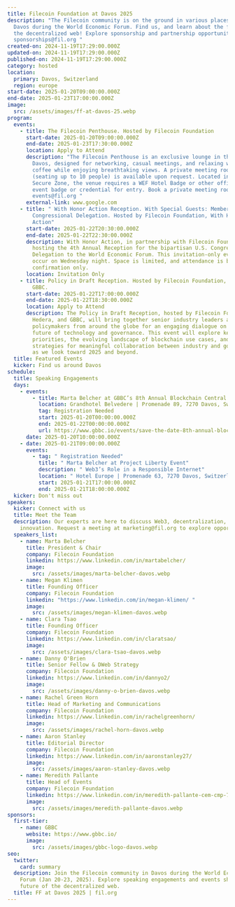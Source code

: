 ```yaml
---
title: Filecoin Foundation at Davos 2025
description: "The Filecoin community is on the ground in various places around
  Davos during the World Economic Forum. Find us, and learn about the future of
  the decentralized web! Explore sponsorship and partnership opportunities:
  sponsorships@fil.org "
created-on: 2024-11-19T17:29:00.000Z
updated-on: 2024-11-19T17:29:00.000Z
published-on: 2024-11-19T17:29:00.000Z
category: hosted
location:
  primary: Davos, Switzerland
  region: europe
start-date: 2025-01-20T09:00:00.000Z
end-date: 2025-01-23T17:00:00.000Z
image:
  src: /assets/images/ff-at-davos-25.webp
program:
  events:
    - title: The Filecoin Penthouse. Hosted by Filecoin Foundation
      start-date: 2025-01-20T09:00:00.000Z
      end-date: 2025-01-23T17:30:00.000Z
      location: Apply to Attend
      description: "The Filecoin Penthouse is an exclusive lounge in the heart of
        Davos, designed for networking, casual meetings, and relaxing with
        coffee while enjoying breathtaking views. A private meeting room
        (seating up to 10 people) is available upon request. Located in WEF’s
        Secure Zone, the venue requires a WEF Hotel Badge or other official WEF
        event badge or credential for entry. Book a private meeting room:
        events@fil.org "
      external-link: www.google.com
    - title: " With Honor Action Reception. With Special Guests: Members of the U.S.
        Congressional Delegation. Hosted by Filecoin Foundation, With Honor
        Action"
      start-date: 2025-01-22T20:30:00.000Z
      end-date: 2025-01-22T22:30:00.000Z
      description: With Honor Action, in partnership with Filecoin Foundation, is
        hosting the 4th Annual Reception for the bipartisan U.S. Congressional
        Delegation to the World Economic Forum. This invitation-only event will
        occur on Wednesday night. Space is limited, and attendance is by prior
        confirmation only.
      location: Invitation Only
    - title: Policy in Draft Reception. Hosted by Filecoin Foundation, Hedera, and
        GBBC.
      start-date: 2025-01-22T17:00:00.000Z
      end-date: 2025-01-22T18:30:00.000Z
      location: Apply to Attend
      description: The Policy in Draft Reception, hosted by Filecoin Foundation,
        Hedera, and GBBC, will bring together senior industry leaders and
        policymakers from around the globe for an engaging dialogue on the
        future of technology and governance. This event will explore key policy
        priorities, the evolving landscape of blockchain use cases, and
        strategies for meaningful collaboration between industry and government
        as we look toward 2025 and beyond.
  title: Featured Events
  kicker: Find us around Davos
schedule:
  title: Speaking Engagements
  days:
    - events:
        - title: Marta Belcher at GBBC’s 8th Annual Blockchain Central Davos
          location: Grandhotel Belvedere | Promenade 89, 7270 Davos, Switzerland
          tag: Registration Needed
          start: 2025-01-20T00:00:00.000Z
          end: 2025-01-22T00:00:00.000Z
          url: https://www.gbbc.io/events/save-the-date-8th-annual-blockchain-central-davos
      date: 2025-01-20T10:00:00.000Z
    - date: 2025-01-21T09:00:00.000Z
      events:
        - tag: " Registration Needed"
          title: " Marta Belcher at Project Liberty Event"
          description: " Web3’s Role in a Responsible Internet"
          location: " Hotel Europe | Promenade 63, 7270 Davos, Switzerland"
          start: 2025-01-21T17:00:00.000Z
          end: 2025-01-21T18:00:00.000Z
  kicker: Don't miss out
speakers:
  kicker: Connect with us
  title: Meet the Team
  description: Our experts are here to discuss Web3, decentralization, and policy
    innovation. Request a meeting at marketing@fil.org to explore opportunities.
  speakers_list:
    - name: Marta Belcher
      title: President & Chair
      company: Filecoin Foundation
      linkedin: https://www.linkedin.com/in/martabelcher/
      image:
        src: /assets/images/marta-belcher-davos.webp
    - name: Megan Klimen
      title: Founding Officer
      company: Filecoin Foundation
      linkedin: "https://www.linkedin.com/in/megan-klimen/ "
      image:
        src: /assets/images/megan-klimen-davos.webp
    - name: Clara Tsao
      title: Founding Officer
      company: Filecoin Foundation
      linkedin: https://www.linkedin.com/in/claratsao/
      image:
        src: /assets/images/clara-tsao-davos.webp
    - name: Danny O'Brien
      title: Senior Fellow & DWeb Strategy
      company: Filecoin Foundation
      linkedin: https://www.linkedin.com/in/dannyo2/
      image:
        src: /assets/images/danny-o-brien-davos.webp
    - name: Rachel Green Horn
      title: Head of Marketing and Communications
      company: Filecoin Foundation
      linkedin: https://www.linkedin.com/in/rachelgreenhorn/
      image:
        src: /assets/images/rachel-horn-davos.webp
    - name: Aaron Stanley
      title: Editorial Director
      company: Filecoin Foundation
      linkedin: https://www.linkedin.com/in/aaronstanley27/
      image:
        src: /assets/images/aaron-stanley-davos.webp
    - name: Meredith Pallante
      title: Head of Events
      company: Filecoin Foundation
      linkedin: https://www.linkedin.com/in/meredith-pallante-cem-cmp-7270549/
      image:
        src: /assets/images/meredith-pallante-davos.webp
sponsors:
  first-tier:
    - name: GBBC
      website: https://www.gbbc.io/
      image:
        src: /assets/images/gbbc-logo-davos.webp
seo:
  twitter:
    card: summary
  description: Join the Filecoin community in Davos during the World Economic
    Forum (Jan 20-23, 2025). Explore speaking engagements and events shaping the
    future of the decentralized web.
  title: FF at Davos 2025 | fil.org
---
```

